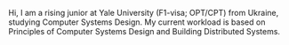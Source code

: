 Hi, I am a rising junior at Yale University (F1-visa; OPT/CPT) from Ukraine, studying Computer Systems Design. My current workload is based on Principles of Computer Systems Design and Building Distributed Systems.

<img src="https://komarev.com/ghpvc/?username=anton-mel&style=flat-square&color=blue" alt=""/></img>
